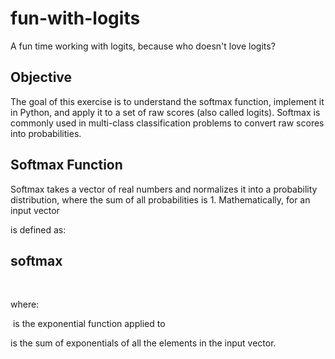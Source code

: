 # fun-with-logits
A fun time working with logits, because who doesn't love logits?


## Objective
The goal of this exercise is to understand the softmax function, implement it in Python, and apply it to a set of raw scores (also called logits). Softmax is commonly used in multi-class classification problems to convert raw scores into probabilities.

## Softmax Function
Softmax takes a vector of real numbers and normalizes it into a probability distribution, where the sum of all probabilities is 1. Mathematically, for an input vector 

is defined as:

## softmax

 
 
​
 
where:


​
is the exponential function applied to 

is the sum of exponentials of all the elements in the input vector.
